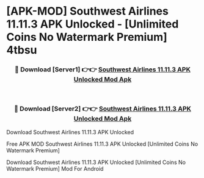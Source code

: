 # [APK-MOD] Southwest Airlines 11.11.3 APK Unlocked - [Unlimited Coins No Watermark Premium] 4tbsu



<div align="center">
<h3>🔴 Download [Server1] 👉👉 <a href="https://momento.my/?title=Southwest_Airlines_11.11.3_APK_Unlocked">Southwest Airlines 11.11.3 APK Unlocked Mod Apk</a></h3><br>

<h3>🔴 Download [Server2] 👉👉 <a href="https://momento.my/?title=Southwest_Airlines_11.11.3_APK_Unlocked">Southwest Airlines 11.11.3 APK Unlocked Mod Apk</a></h3>
</div>



Download Southwest Airlines 11.11.3 APK Unlocked 

Free APK MOD Southwest Airlines 11.11.3 APK Unlocked [Unlimited Coins No Watermark Premium]

Download Southwest Airlines 11.11.3 APK Unlocked [Unlimited Coins No Watermark Premium] Mod For Android
